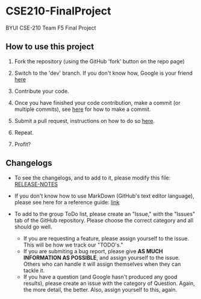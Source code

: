 # CSE210-FinalProject

BYUI CSE-210 Team F5 Final Project

## How to use this project

1. Fork the repository (using the GitHub 'fork' button on the repo page)

2. Switch to the 'dev' branch. If you don't know how, Google is your friend [here](https://bfy.tw/SPc6)

3. Contribute your code.

4. Once you have finished your code contribution, make a commit (or multiple commits), see [here](https://bfy.tw/SPc5) for how to make a commit.

5. Submit a pull request, instructions on how to do so [here](https://bfy.tw/SPc7).

6. Repeat.

7. Profit?

## Changelogs

* To see the changelogs, and to add to it, please modify this file: [RELEASE-NOTES](RELEASE-NOTES.md)

* If you don't know how to use MarkDown (GitHub's text editor language), please see here for a reference guide: [link](https://www.markdownguide.org/)


* To add to the group ToDo list, please create an "Issue," with the "Issues" tab of the GitHub repository. Please choose the correct category and all should go well.
  * If you are requesting a feature, please assign yourself to the issue. This will be how we track our "TODO's."
  * If you are submiting a bug report, please give **AS MUCH INFORMATION AS POSSIBLE**, and assign yourself to the issue. Others who can handle it will assign themselves when they can tackle it.
  * If you have a question (and Google hasn't produced any good results), please create an issue with the category of Question. Again, the more detail, the better. Also, assign yourself to this, again.
